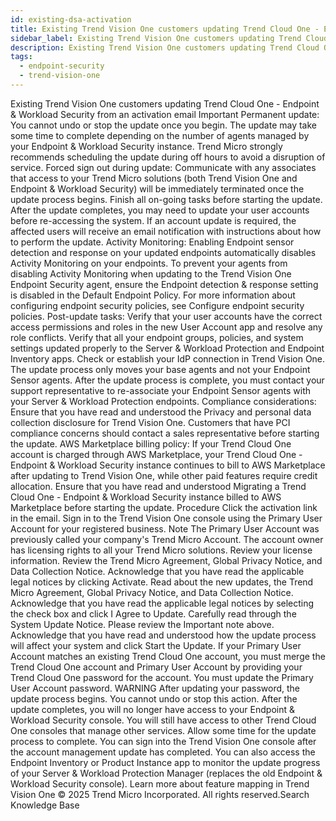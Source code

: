```yaml
---
id: existing-dsa-activation
title: Existing Trend Vision One customers updating Trend Cloud One - Endpoint & Workload Security from an activation email
sidebar_label: Existing Trend Vision One customers updating Trend Cloud One - Endpoint & Workload Security from an activation email
description: Existing Trend Vision One customers updating Trend Cloud One - Endpoint & Workload Security from an activation email
tags:
  - endpoint-security
  - trend-vision-one
---
```


 Existing Trend Vision One customers updating Trend Cloud One - Endpoint & Workload Security from an activation email Important Permanent update: You cannot undo or stop the update once you begin. The update may take some time to complete depending on the number of agents managed by your Endpoint & Workload Security instance. Trend Micro strongly recommends scheduling the update during off hours to avoid a disruption of service. Forced sign out during update: Communicate with any associates that access to your Trend Micro solutions (both Trend Vision One and Endpoint & Workload Security) will be immediately terminated once the update process begins. Finish all on-going tasks before starting the update. After the update completes, you may need to update your user accounts before re-accessing the system. If an account update is required, the affected users will receive an email notification with instructions about how to perform the update. Activity Monitoring: Enabling Endpoint sensor detection and response on your updated endpoints automatically disables Activity Monitoring on your endpoints. To prevent your agents from disabling Activity Monitoring when updating to the Trend Vision One Endpoint Security agent, ensure the Endpoint detection & response setting is disabled in the Default Endpoint Policy. For more information about configuring endpoint security policies, see Configure endpoint security policies. Post-update tasks: Verify that your user accounts have the correct access permissions and roles in the new User Account app and resolve any role conflicts. Verify that all your endpoint groups, policies, and system settings updated properly to the Server & Workload Protection and Endpoint Inventory apps. Check or establish your IdP connection in Trend Vision One. The update process only moves your base agents and not your Endpoint Sensor agents. After the update process is complete, you must contact your support representative to re-associate your Endpoint Sensor agents with your Server & Workload Protection endpoints. Compliance considerations: Ensure that you have read and understood the Privacy and personal data collection disclosure for Trend Vision One. Customers that have PCI compliance concerns should contact a sales representative before starting the update. AWS Marketplace billing policy: If your Trend Cloud One account is charged through AWS Marketplace, your Trend Cloud One - Endpoint & Workload Security instance continues to bill to AWS Marketplace after updating to Trend Vision One, while other paid features require credit allocation. Ensure that you have read and understood Migrating a Trend Cloud One - Endpoint & Workload Security instance billed to AWS Marketplace before starting the update. Procedure Click the activation link in the email. Sign in to the Trend Vision One console using the Primary User Account for your registered business. Note The Primary User Account was previously called your company's Trend Micro Account. The account owner has licensing rights to all your Trend Micro solutions. Review your license information. Review the Trend Micro Agreement, Global Privacy Notice, and Data Collection Notice. Acknowledge that you have read the applicable legal notices by clicking Activate. Read about the new updates, the Trend Micro Agreement, Global Privacy Notice, and Data Collection Notice. Acknowledge that you have read the applicable legal notices by selecting the check box and click I Agree to Update. Carefully read through the System Update Notice. Please review the Important note above. Acknowledge that you have read and understood how the update process will affect your system and click Start the Update. If your Primary User Account matches an existing Trend Cloud One account, you must merge the Trend Cloud One account and Primary User Account by providing your Trend Cloud One password for the account. You must update the Primary User Account password. WARNING After updating your password, the update process begins. You cannot undo or stop this action. After the update completes, you will no longer have access to your Endpoint & Workload Security console. You will still have access to other Trend Cloud One consoles that manage other services. Allow some time for the update process to complete. You can sign into the Trend Vision One console after the account management update has completed. You can also access the Endpoint Inventory or Product Instance app to monitor the update progress of your Server & Workload Protection Manager (replaces the old Endpoint & Workload Security console). Learn more about feature mapping in Trend Vision One © 2025 Trend Micro Incorporated. All rights reserved.Search Knowledge Base